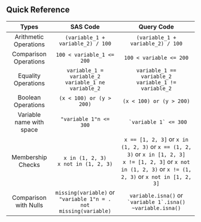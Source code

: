 ## Quick Reference

|          Types           |                                 SAS Code                                 |                                                                              Query Code                                                                               |
| :----------------------: | :----------------------------------------------------------------------: | :-------------------------------------------------------------------------------------------------------------------------------------------------------------------: |
|  Arithmetic Operations   |                    `(variable_1 + variable_2) / 100`                     |                                                                   `(variable_1 + variable_2) / 100`                                                                   |
|  Comparison Operations   |                        `100 < variable_1 <= 200`                         |                                                                        `100 < variable <= 200`                                                                        |
|   Equality Operations    |        `variable_1 = variable_2` <br/> `variable_1 ne variable_2`        |                                                      `variable_1 == variable_2` <br/> `variable_1 != variable_2`                                                      |
|    Boolean Operations    |                         `(x < 100) or (y > 200)`                         |                                                                       `(x < 100) or (y > 200)`                                                                        |
| Variable name with space |                          `"variable 1"n <= 300`                          |                                                                       `` `variable 1` <= 300``                                                                        |
|    Membership Checks     |               `x in (1, 2, 3)` <br/> `x not in (1, 2, 3)`                | `x == [1, 2, 3]` or `x in (1, 2, 3)` or `x == (1, 2, 3)` or `x in [1, 2, 3]`<br/>`x != [1, 2, 3]` or `x not in (1, 2, 3)` or `x != (1, 2, 3)` or `x not in [1, 2, 3]` |
|  Comparison with Nulls   | `missing(variable)` or `"variable 1"n = .` <br/> `not missing(variable)` |                                                `variable.isna()` or `` `variable 1`.isna() `` <br/> `~variable.isna()`                                                |
